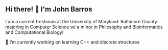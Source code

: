 ## Hi there! 👋 I'm John Barros

I am a current freshman at the University of Maryland: Baltimore County majoring in Computer Science w/ a minor in Philosophy and Bioinformatics and Computational Biology!

🔭 I’m currently working on learning C++ and discrete structures

<!--
**johnbarros281/johnbarros281** is a ✨ _special_ ✨ repository because its `README.md` (this file) appears on your GitHub profile.

Here are some ideas to get you started:

- 🔭 I’m currently working on ...
- 🌱 I’m currently learning ...
- 👯 I’m looking to collaborate on ...
- 🤔 I’m looking for help with ...
- 💬 Ask me about ...
- 📫 How to reach me: ...
- 😄 Pronouns: ...
- ⚡ Fun fact: ...
-->
